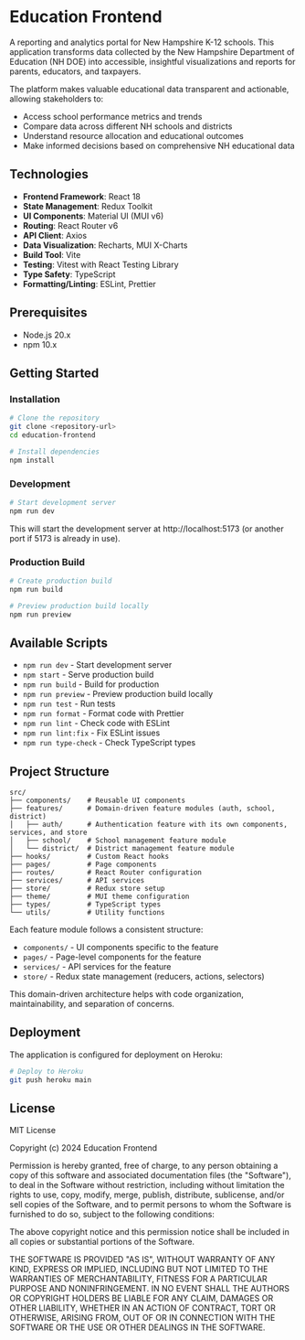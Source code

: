 # Education Frontend

A reporting and analytics portal for New Hampshire K-12 schools. This application transforms data collected by the New Hampshire Department of Education (NH DOE) into accessible, insightful visualizations and reports for parents, educators, and taxpayers.

The platform makes valuable educational data transparent and actionable, allowing stakeholders to:
- Access school performance metrics and trends
- Compare data across different NH schools and districts
- Understand resource allocation and educational outcomes
- Make informed decisions based on comprehensive NH educational data

## Technologies

- **Frontend Framework**: React 18
- **State Management**: Redux Toolkit
- **UI Components**: Material UI (MUI v6)
- **Routing**: React Router v6
- **API Client**: Axios
- **Data Visualization**: Recharts, MUI X-Charts
- **Build Tool**: Vite
- **Testing**: Vitest with React Testing Library
- **Type Safety**: TypeScript
- **Formatting/Linting**: ESLint, Prettier

## Prerequisites

- Node.js 20.x
- npm 10.x

## Getting Started

### Installation

```sh
# Clone the repository
git clone <repository-url>
cd education-frontend

# Install dependencies
npm install
```

### Development

```sh
# Start development server
npm run dev
```

This will start the development server at http://localhost:5173 (or another port if 5173 is already in use).

### Production Build

```sh
# Create production build
npm run build

# Preview production build locally
npm run preview
```

## Available Scripts

- `npm run dev` - Start development server
- `npm start` - Serve production build
- `npm run build` - Build for production
- `npm run preview` - Preview production build locally
- `npm run test` - Run tests
- `npm run format` - Format code with Prettier
- `npm run lint` - Check code with ESLint
- `npm run lint:fix` - Fix ESLint issues
- `npm run type-check` - Check TypeScript types

## Project Structure

```
src/
├── components/    # Reusable UI components
├── features/      # Domain-driven feature modules (auth, school, district)
│   ├── auth/      # Authentication feature with its own components, services, and store
│   ├── school/    # School management feature module
│   └── district/  # District management feature module
├── hooks/         # Custom React hooks
├── pages/         # Page components
├── routes/        # React Router configuration
├── services/      # API services
├── store/         # Redux store setup
├── theme/         # MUI theme configuration
├── types/         # TypeScript types
└── utils/         # Utility functions
```

Each feature module follows a consistent structure:
- `components/` - UI components specific to the feature
- `pages/` - Page-level components for the feature
- `services/` - API services for the feature
- `store/` - Redux state management (reducers, actions, selectors)

This domain-driven architecture helps with code organization, maintainability, and separation of concerns.

## Deployment

The application is configured for deployment on Heroku:

```sh
# Deploy to Heroku
git push heroku main
```

## License

MIT License

Copyright (c) 2024 Education Frontend

Permission is hereby granted, free of charge, to any person obtaining a copy
of this software and associated documentation files (the "Software"), to deal
in the Software without restriction, including without limitation the rights
to use, copy, modify, merge, publish, distribute, sublicense, and/or sell
copies of the Software, and to permit persons to whom the Software is
furnished to do so, subject to the following conditions:

The above copyright notice and this permission notice shall be included in all
copies or substantial portions of the Software.

THE SOFTWARE IS PROVIDED "AS IS", WITHOUT WARRANTY OF ANY KIND, EXPRESS OR
IMPLIED, INCLUDING BUT NOT LIMITED TO THE WARRANTIES OF MERCHANTABILITY,
FITNESS FOR A PARTICULAR PURPOSE AND NONINFRINGEMENT. IN NO EVENT SHALL THE
AUTHORS OR COPYRIGHT HOLDERS BE LIABLE FOR ANY CLAIM, DAMAGES OR OTHER
LIABILITY, WHETHER IN AN ACTION OF CONTRACT, TORT OR OTHERWISE, ARISING FROM,
OUT OF OR IN CONNECTION WITH THE SOFTWARE OR THE USE OR OTHER DEALINGS IN THE
SOFTWARE.